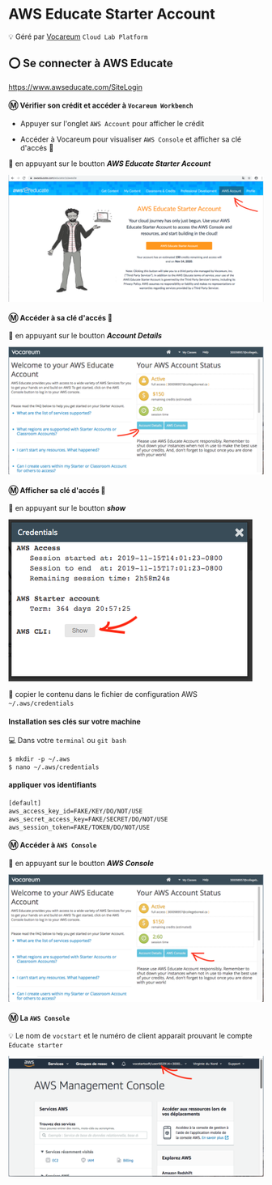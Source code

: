# AWS Educate Starter Account 

:bulb: Géré par [Vocareum](https://www.vocareum.com/) `Cloud Lab Platform`

## :o: Se connecter à AWS Educate


https://www.awseducate.com/SiteLogin

#### :m: Vérifier son crédit et accéder à `Vocareum Workbench`

* Appuyer sur l'onglet `AWS Account` pour afficher le crédit

* Accéder à Vocareum pour visualiser `AWS Console` et afficher sa clé d'accés :key:

:pushpin: en appuyant sur le boutton ***AWS Educate Starter Account***

![image](images/AWSAccount.png)

#### :m: Accéder à sa clé d'accés :key:

:pushpin: en appuyant sur le boutton ***Account Details***

![image](images/VocareumConsoleDET.png)

#### :m: Afficher sa clé d'accés :key:

:pushpin: en appuyant sur le boutton ***show***

![image](images/Credentials.png)

:pushpin: copier le contenu dans le fichier de configuration AWS `~/.aws/credentials`

#### Installation ses clés sur votre machine

:computer: Dans votre `terminal` ou `git bash`

```
$ mkdir -p ~/.aws
$ nano ~/.aws/credentials
```

#### appliquer vos identifiants

```
[default]
aws_access_key_id=FAKE/KEY/DO/NOT/USE
aws_secret_access_key=FAKE/SECRET/DO/NOT/USE
aws_session_token=FAKE/TOKEN/DO/NOT/USE
```

#### :m: Accéder à `AWS Console`

:pushpin: en appuyant sur le boutton ***AWS Console***

![image](images/VocareumConsoleAWS.png)

#### :m: La `AWS Console` 

:bulb: Le nom de `vocstart` et le numéro de client apparait prouvant le compte `Educate starter`

![image](images/VocareumAWSConsole.png)
